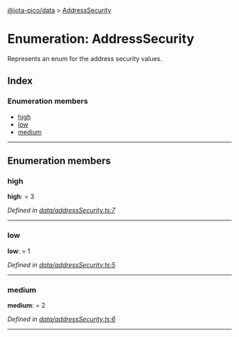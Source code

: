 [@iota-pico/data](../README.md) > [AddressSecurity](../enums/addresssecurity.md)

# Enumeration: AddressSecurity

Represents an enum for the address security values.

## Index

### Enumeration members

* [high](addresssecurity.md#high)
* [low](addresssecurity.md#low)
* [medium](addresssecurity.md#medium)

---

## Enumeration members

<a id="high"></a>

###  high

**high**:  = 3

*Defined in [data/addressSecurity.ts:7](https://github.com/iota-pico/data/blob/501a2d7/src/data/addressSecurity.ts#L7)*

___
<a id="low"></a>

###  low

**low**:  = 1

*Defined in [data/addressSecurity.ts:5](https://github.com/iota-pico/data/blob/501a2d7/src/data/addressSecurity.ts#L5)*

___
<a id="medium"></a>

###  medium

**medium**:  = 2

*Defined in [data/addressSecurity.ts:6](https://github.com/iota-pico/data/blob/501a2d7/src/data/addressSecurity.ts#L6)*

___

